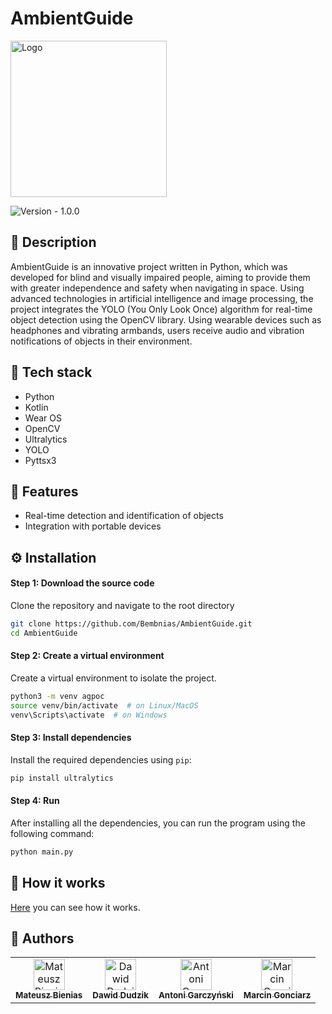 # AmbientGuide 

<img src="https://github.com/Bembnias/AmbientGuide/assets/65775402/bd91ca5e-a6a5-4baf-bdec-ffdf609db314" alt="Logo" style="width: 250px; height: auto;">

![Version - 1.0.0](https://img.shields.io/badge/Version-1.0.0-57BDF5)

## 📝 Description
AmbientGuide is an innovative project written in Python, which was developed for blind and visually impaired people, aiming to provide them with greater independence and safety when navigating in space.
Using advanced technologies in artificial intelligence and image processing, the project integrates the YOLO (You Only Look Once) algorithm for real-time object detection using the OpenCV library.
Using wearable devices such as headphones and vibrating armbands, users receive audio and vibration notifications of objects in their environment.

## 🚀 Tech stack
- Python
- Kotlin
- Wear OS 
- OpenCV
- Ultralytics
- YOLO
- Pyttsx3

## 🔮 Features
- Real-time detection and identification of objects 
- Integration with portable devices

## ⚙️ Installation 
#### Step 1: Download the source code
Clone the repository and navigate to the root directory

```bash
git clone https://github.com/Bembnias/AmbientGuide.git
cd AmbientGuide
```

#### Step 2: Create a virtual environment

Create a virtual environment to isolate the project.

```bash
python3 -m venv agpoc
source venv/bin/activate  # on Linux/MacOS
venv\Scripts\activate  # on Windows
```

#### Step 3: Install dependencies

Install the required dependencies using `pip`:

```bash
pip install ultralytics
```

#### Step 4: Run

After installing all the dependencies, you can run the program using the following command:

```bash
python main.py
```

## 🤔 How it works
[Here](https://youtu.be/SsbJsZ_3Yfs) you can see how it works.

## 👤 Authors 

<table>
  <tbody>
    <tr>
        <td align="center">
        <a href="https://github.com/Bembnias">
            <img src="https://avatars.githubusercontent.com/u/35929872?v=4" width="50px" alt="Mateusz Bienias"/>
            <br />
            <sub><b>Mateusz Bienias</b></sub>
        </a>
    </td>
<td align="center">
        <a href="https://github.com/dawid1706">
            <img src="https://avatars.githubusercontent.com/u/115035541?v=4" width="50px" alt="Dawid Dudzik"/>
            <br />
            <sub><b>Dawid Dudzik</b></sub>
        </a>
    </td>
<td align="center">
        <a href="https://github.com/antonio-23">
            <img src="https://avatars.githubusercontent.com/u/65775402?v=4" width="50px" alt="Antoni Garczyński"/>
            <br />
            <sub><b>Antoni Garczyński</b></sub>
        </a>
    </td>
<td align="center">
        <a href="https://github.com/Marcin177">
            <img src="https://avatars.githubusercontent.com/u/115288855?v=4" width="50px" alt="Marcin Gonciarz"/>
            <br />
            <sub><b>Marcin Gonciarz</b></sub>
        </a>
    </td>
    </tr>
  </tbody>
</table>
